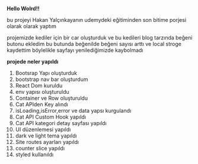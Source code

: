 **Hello Wolrd!!**
 
 bu projeyi Hakan Yalçınkayanın udemydeki eğitiminden son bitime porjesi olarak olarak yaptım 

 
 projemizde kediler için bir car oluşturduk ve bu kedileri blog tarzında beğeni butonu ekledim bu butunda beğenilde beğeni sayısı arttı ve local stroge kaydettim böylelikle sayfayı yenilediğimizde kaybolmadı 

 **projede neler yapıldı**
 1. Bootsrap Yapı oluşturduk
 2. bootstrap nav bar oluşturdum
 3. React Dom kuruldu 
 4. env yapısı oluşturuldu
 5. Container ve Row oluşturuldu
 6. Cat APIden Key alındı
 7. isLoading,isError,error ve data yapsı kurgulandı
 8. Cat API Custom Hook yapıldı
 9. Cat API  kategori detay sayfası yapıldı 
 10. UI düzenlemesi yapıldı
 11. dark ve light tema yapıldı
 12. Site routes ayarları yapıldı
 13. counter slice yapıldı
 14. styled kullanıldı 


 




